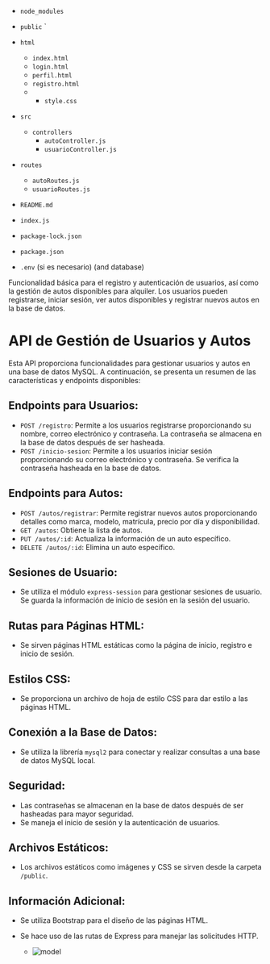 

- `node_modules`
- `public`
  `
    
- `html`
  - `index.html`
  - `login.html`
  - `perfil.html`
  - `registro.html`
  - - `style.css`
- `src`
  - `controllers`
    - `autoController.js`
    - `usuarioController.js`
- `routes`
  - `autoRoutes.js`
  - `usuarioRoutes.js`
- `README.md`
- `index.js`
- `package-lock.json`
- `package.json`
- `.env` (si es necesario)
  (and database)

Funcionalidad básica para el registro y autenticación de usuarios, así como la gestión de autos disponibles para alquiler. 
Los usuarios pueden registrarse, iniciar sesión, ver autos disponibles y registrar nuevos autos en la base de datos.

# API de Gestión de Usuarios y Autos

Esta API proporciona funcionalidades para gestionar usuarios y autos en una base de datos MySQL. A continuación, se presenta un resumen de las características y endpoints disponibles:

## Endpoints para Usuarios:

- `POST /registro`: Permite a los usuarios registrarse proporcionando su nombre, correo electrónico y contraseña. La contraseña se almacena en la base de datos después de ser hasheada.
- `POST /inicio-sesion`: Permite a los usuarios iniciar sesión proporcionando su correo electrónico y contraseña. Se verifica la contraseña hasheada en la base de datos.

## Endpoints para Autos:

- `POST /autos/registrar`: Permite registrar nuevos autos proporcionando detalles como marca, modelo, matrícula, precio por día y disponibilidad.
- `GET /autos`: Obtiene la lista de autos.
- `PUT /autos/:id`: Actualiza la información de un auto específico.
- `DELETE /autos/:id`: Elimina un auto específico.

## Sesiones de Usuario:

- Se utiliza el módulo `express-session` para gestionar sesiones de usuario. Se guarda la información de inicio de sesión en la sesión del usuario.

## Rutas para Páginas HTML:

- Se sirven páginas HTML estáticas como la página de inicio, registro e inicio de sesión.

## Estilos CSS:

- Se proporciona un archivo de hoja de estilo CSS para dar estilo a las páginas HTML.

## Conexión a la Base de Datos:

- Se utiliza la librería `mysql2` para conectar y realizar consultas a una base de datos MySQL local.

## Seguridad:

- Las contraseñas se almacenan en la base de datos después de ser hasheadas para mayor seguridad.
- Se maneja el inicio de sesión y la autenticación de usuarios.

## Archivos Estáticos:

- Los archivos estáticos como imágenes y CSS se sirven desde la carpeta `/public`.

## Información Adicional:

- Se utiliza Bootstrap para el diseño de las páginas HTML.
- Se hace uso de las rutas de Express para manejar las solicitudes HTTP.





 
  - ![model](https://github.com/binbashz/NEW-API-CAR-USER/assets/124454895/24696462-9c03-4490-b0ff-a63b3448eb05)
